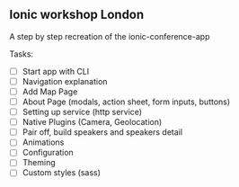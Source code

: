 ## Ionic workshop London

A step by step recreation of the ionic-conference-app

Tasks:

* [ ] Start app with CLI
* [ ] Navigation explanation
* [ ] Add Map Page 
* [ ] About Page (modals, action sheet, form inputs, buttons)
* [ ] Setting up service (http service)
* [ ] Native Plugins (Camera, Geolocation)
* [ ] Pair off, build speakers and speakers detail
* [ ] Animations
* [ ] Configuration
* [ ] Theming
* [ ] Custom styles (sass)
